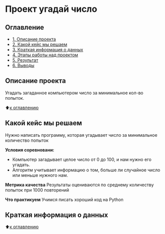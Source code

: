 # Проект угадай число

## Оглавление
* [1. Описание проекта](https://github.com/Electmg/data_science/blob/main/Project_0/README.md#Описание-проекта)
* [2. Какой кейс мы решаем](https://github.com/Electmg/data_science/blob/main/Project_0/README.md#какой-кейс-мы-решаем)
* [3. Краткая информация о данных](https://github.com/Electmg/data_science/blob/main/Project_0/README.md#Краткая-информация-о-данных)
* [4. Этапы работы над проектом](https://github.com/Electmg/data_science/blob/main/Project_0/README.md#Этапы-работы-над-проектом)
* [5. Результат](https://github.com/Electmg/data_science/blob/main/Project_0/README.md#Результат)
* [6. Выводы](https://github.com/Electmg/data_science/blob/main/Project_0/README.md#Выводы)

## Описание проекта
Угадать загаданное компьютером число за минимальное кол-во попыток.

:arrow_up:[к оглавлению](https://github.com/Electmg/data_science/blob/main/Project_0/README.md#Оглавление)

## Какой кейс мы решаем
Нужно написать программу, которая угадывает число за минимальное количество попыток

**Условия соревновани:**
- Компьютер загадывает целое число от 0 до 100, и нам нужно его угадать.
- Алгоритм учитывает информацию о том, больше ли случайное число или меньше нужного нам.

**Метрика качества**
Результаты оцениваются по среднему количеству попыток при 1000 повторений

**Что практикуем**
Учимся писать хороший код на Python

## Краткая информация о данных

:arrow_up:[к оглавлению](https://github.com/Electmg/data_science/blob/main/Project_0/README.md#Оглавление)